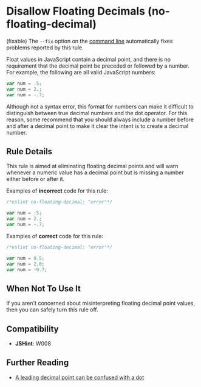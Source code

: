 # Disallow Floating Decimals (no-floating-decimal)

(fixable) The `--fix` option on the [command line](../user-guide/command-line-interface#fix) automatically fixes problems reported by this rule.

Float values in JavaScript contain a decimal point, and there is no requirement that the decimal point be preceded or followed by a number. For example, the following are all valid JavaScript numbers:

```js
var num = .5;
var num = 2.;
var num = -.7;
```

Although not a syntax error, this format for numbers can make it difficult to distinguish between true decimal numbers and the dot operator. For this reason, some recommend that you should always include a number before and after a decimal point to make it clear the intent is to create a decimal number.

## Rule Details

This rule is aimed at eliminating floating decimal points and will warn whenever a numeric value has a decimal point but is missing a number either before or after it.

Examples of **incorrect** code for this rule:

```js
/*eslint no-floating-decimal: "error"*/

var num = .5;
var num = 2.;
var num = -.7;
```

Examples of **correct** code for this rule:

```js
/*eslint no-floating-decimal: "error"*/

var num = 0.5;
var num = 2.0;
var num = -0.7;
```

## When Not To Use It

If you aren't concerned about misinterpreting floating decimal point values, then you can safely turn this rule off.

## Compatibility

* **JSHint**: W008

## Further Reading

* [A leading decimal point can be confused with a dot](http://jslinterrors.com/a-leading-decimal-point-can-be-confused-with-a-dot-a/)

